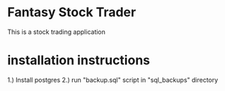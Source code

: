 # Fantasy Stock Trader

This is a stock trading application

# installation instructions

1.) Install postgres
2.) run "backup.sql" script in "sql_backups" directory

